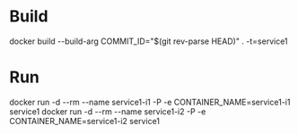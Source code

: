 # Build
docker build --build-arg COMMIT_ID="$(git rev-parse HEAD)" . -t=service1

# Run
docker run -d --rm --name service1-i1 -P -e CONTAINER_NAME=service1-i1 service1
docker run -d --rm --name service1-i2 -P -e CONTAINER_NAME=service1-i2 service1